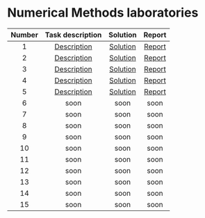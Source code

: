 # Numerical Methods laboratories


|Number|Task description|Solution|Report|
|:----:|:--------------:|:------:|:----:|
| 1 | [Description](https://github.com/Vectrom/numerical_methods/blob/master/lab1/task.pdf) | [Solution](https://github.com/Vectrom/numerical_methods/blob/master/lab1/) | [Report](https://github.com/Vectrom/numerical_methods/blob/master/lab1/lab1_DamianPlociennik.pdf) |
| 2 | [Description](https://github.com/Vectrom/numerical_methods/blob/master/lab2/task.pdf) | [Solution](https://github.com/Vectrom/numerical_methods/blob/master/lab2/) | [Report](https://github.com/Vectrom/numerical_methods/blob/master/lab2/lab2_DamianPlociennik.pdf) |
| 3 | [Description](https://github.com/Vectrom/numerical_methods/blob/master/lab3/task.pdf) | [Solution](https://github.com/Vectrom/numerical_methods/blob/master/lab3/) | [Report](https://github.com/Vectrom/numerical_methods/blob/master/lab3/lab3_DamianPlociennik.pdf) |
| 4 | [Description](https://github.com/Vectrom/numerical_methods/blob/master/lab4/task.pdf) | [Solution](https://github.com/Vectrom/numerical_methods/blob/master/lab4/) | [Report](https://github.com/Vectrom/numerical_methods/blob/master/lab4/lab4_DamianPlociennik.pdf) |
| 5 | [Description](https://github.com/Vectrom/numerical_methods/blob/master/lab5/task.pdf) | [Solution](https://github.com/Vectrom/numerical_methods/blob/master/lab5/) | [Report](https://github.com/Vectrom/numerical_methods/blob/master/lab5/lab5_DamianPlociennik.pdf) |
| 6 | soon | soon | soon |
| 7 | soon | soon | soon |
| 8 | soon | soon | soon |
| 9 | soon | soon | soon |
| 10 | soon | soon | soon |
| 11 | soon | soon | soon |
| 12 | soon | soon | soon |
| 13 | soon | soon | soon |
| 14 | soon | soon | soon |
| 15 | soon | soon | soon |
